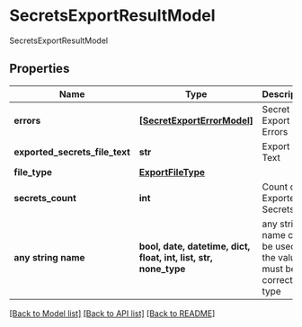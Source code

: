 # SecretsExportResultModel

SecretsExportResultModel

## Properties
Name | Type | Description | Notes
------------ | ------------- | ------------- | -------------
**errors** | [**[SecretExportErrorModel]**](SecretExportErrorModel.md) | Secret Export Errors | [optional] 
**exported_secrets_file_text** | **str** | Export File Text | [optional] 
**file_type** | [**ExportFileType**](ExportFileType.md) |  | [optional] 
**secrets_count** | **int** | Count of Exported Secrets | [optional] 
**any string name** | **bool, date, datetime, dict, float, int, list, str, none_type** | any string name can be used but the value must be the correct type | [optional]

[[Back to Model list]](../README.md#documentation-for-models) [[Back to API list]](../README.md#documentation-for-api-endpoints) [[Back to README]](../README.md)


